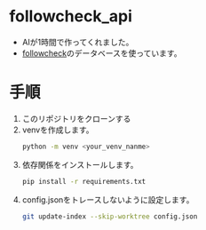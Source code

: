# followcheck_api

- AIが1時間で作ってくれました。
- [followcheck](https://github.com/takao-takass/followcheck_web)のデータベースを使っています。

# 手順
1. このリポジトリをクローンする
1. venvを作成します。
    ``` bash
    python -m venv <your_venv_nanme>
    ```
1. 依存関係をインストールします。
    ``` bash
    pip install -r requirements.txt
    ```
1. config.jsonをトレースしないように設定します。
    ``` bash
    git update-index --skip-worktree config.json
    ```
